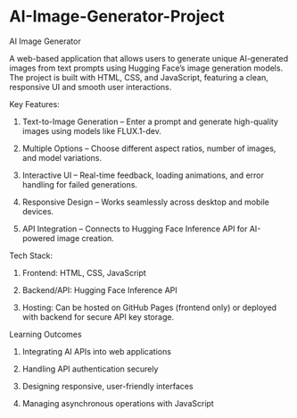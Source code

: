 # AI-Image-Generator-Project
AI Image Generator

A web-based application that allows users to generate unique AI-generated images from text prompts using Hugging Face’s image generation models.
The project is built with HTML, CSS, and JavaScript, featuring a clean, responsive UI and smooth user interactions.

Key Features:

1. Text-to-Image Generation – Enter a prompt and generate high-quality images using models like FLUX.1-dev.

2. Multiple Options – Choose different aspect ratios, number of images, and model variations.

3. Interactive UI – Real-time feedback, loading animations, and error handling for failed generations.

4. Responsive Design – Works seamlessly across desktop and mobile devices.

5. API Integration – Connects to Hugging Face Inference API for AI-powered image creation.

Tech Stack:

1. Frontend: HTML, CSS, JavaScript

2. Backend/API: Hugging Face Inference API

3. Hosting: Can be hosted on GitHub Pages (frontend only) or deployed with backend for secure API key storage.

Learning Outcomes

1. Integrating AI APIs into web applications

2. Handling API authentication securely

3. Designing responsive, user-friendly interfaces

4. Managing asynchronous operations with JavaScript
